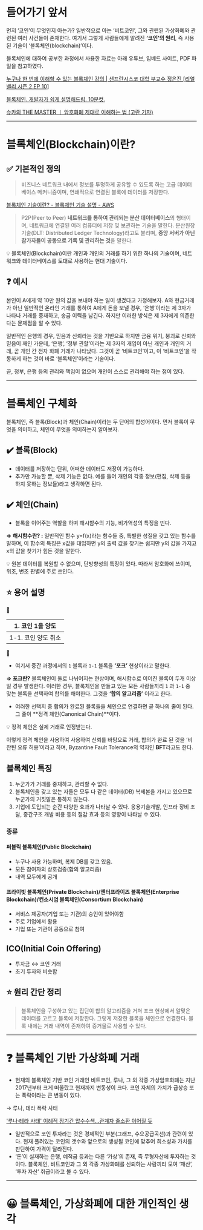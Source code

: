 # 들어가기 앞서


먼저 ‘코인’이 무엇인지 아는가? 일반적으로 아는 ‘비트코인’, 그와 관련된 가상화폐와 관련된 여러 사건들이 존재한다. 여기서 그렇게 사람들에게 알려진 **‘코인’의 원리**, 즉 사용된 기술이 ‘블록체인(blockchain)’이다.

 블록체인에 대하여 공부한 과정에서 사용한 자료는 아래 유튜브, 임베드 사이트, PDF 파일을 참고하였다.

[누구나 한 번에 이해할 수 있는 블록체인 강의 | 샌프란시스코 대학 부교수 정은진 [리얼밸리 시즌 2 EP 10]](https://www.youtube.com/watch?v=kl5pkhbqz3k)

[블록체인. 개발자가 쉽게 설명해드림. 10분컷.](https://www.youtube.com/watch?v=Ca7Meu4z-F4)

[슈카의 THE MASTER ㅣ 암호화폐 제대로 이해하는 법 (고란 기자)](https://www.youtube.com/watch?v=K4c37ccyEP8)

---

# 블록체인(Blockchain)이란?

## ✅ 기본적인 정의

> 비즈니스 네트워크 내에서 정보를 투명하게 공유할 수 있도록 하는 고급 데이터베이스 메커니즘이며, 연쇄적으로 연결된 블록에 데이터를 저장한다.
> 

[블록체인 기술이란? - 블록체인 기술 설명 - AWS](https://aws.amazon.com/ko/what-is/blockchain/)

> P2P(Peer to Peer) **네트워크를 통하여 관리되는 분산 데이터베이스**의 형태이며, 네트워크에 연결된 여러 컴퓨터에 저장 및 보관하는 기술을 말한다. 분산원장 기술(DLT: Distributed Ledger Technology)라고도 불리며, **중앙 서버가 아닌 참가자들이 공동으로 기록 및 관리하는 것**을 말한다.
> 

[](https://www.kiri.or.kr/pdf/%EC%97%B0%EA%B5%AC%EC%9E%90%EB%A3%8C/%EC%97%B0%EA%B5%AC%EB%B3%B4%EA%B3%A0%EC%84%9C/nre2018-24_02.pdf)

<aside>
💡 블록체인(Blockchain)이란 개인과 개인의 거래를 하기 위한 하나의 기술이며, 네트워크와 데이터베이스를 토대로 사용하는 현대 기술이다.

</aside>

## ❓ 예시

 본인이 A에게 약 10만 원의 값을 보내야 하는 일이 생겼다고 가정해보자. A와 현금거래가 아닌 일반적인 온라인 거래를 통하여 A에게 돈을 보낼 경우, ‘은행’이라는 제 3자가 나타나 거래를 중재하고, 송금 이력을 남긴다. 하지만 이러한 방식은 제 3자에게 의존한다는 문제점을 알 수 있다.

 일반적인 은행의 경우, 믿음과 신뢰라는 것을 기반으로 하지만 금융 위기, 붕괴로 신뢰와 믿음이 깨인 가운데, ‘은행’, ‘정부 관할’이라는 제 3자의 개입이 아닌 개인과 개인의 거래, 곧 개인 간 전자 화폐 거래가 나타났다. 그것이 곧 ‘비트코인’이고, 이 ‘비트코인’을 작동하게 하는 것이 바로 ‘블록체인’이라는 기술이다.

 곧, 정부, 은행 등의 관리와 책임이 없으며 개인이 스스로 관리해야 하는 점이 있다.
 
 ---

# 블록체인 구체화

블록체인, 즉 블록(Block)과 체인(Chain)이라는 두 단어의 합성어이다. 먼저 블록이 무엇을 의미하고, 체인이 무엇을 의미하는지 알아보자.

## ✔️ 블록(Block)

- 데이터를 저장하는 단위, 어떠한 데이터도 저장이 가능하다.
- 추가만 가능할 뿐, 삭제 기능은 없다. 예를 들어 개인의 각종 정보(편집, 삭제 등을 하지 못하는 정보들)라고 생각하면 된다.

## ✔️ 체인(Chain)

- 블록을 이어주는 역할을 하며 해시함수의 기능, 비가역성의 특징을 띤다.

**⇒ 해시함수란? :** 일반적인 함수 y=f(x)라는 함수들 중, 특별한 성질을 갖고 있는 함수를 말하며, 이 함수의 특징은 x값을 대입하면 y의 출력 값을 찾기는 쉽지만 y의 값을 가지고 x의 값을 찾기가 힘든 것을 말한다.

<aside>
💡 원본 데이터를 복원할 수 없으며, 단방향성의 특징이 있다. 따라서 암호화에 쓰이며, 위조, 변조 판별에 주로 쓰인다.

</aside>

## ⭐ 용어 설명

👤 

| 1. 코인 1을 양도 |
| --- |
| 1-1. 코인 양도 취소 |

👤

- 여기서 중간 과정에서의 `1` 블록과 `1-1` 블록을 **‘포크’** 현상이라고 말한다.

**⇒ 포크란?** 블록체인이 둘로 나뉘어지는 현상이며,  해시함수로 이어진 블록이 두개 이상일 경우 발생한다. 이러한 경우, 블록체인을 만들고 있는 모든 사람들끼리 `1` 과 `1-1` 중 맞는 블록을 선택하여 합의를 해야한다. 그것을 **‘합의 알고리즘’** 이라고 한다.

- 여러한 선택지 중 합의가 완료된 블록들을 체인으로 연결하면 곧 하나의 줄이 된다. 그 줄이 **정격 체인(Canonical Chain)**이다.

<aside>
💡 정격 체인은 실제 거래로 인정받는다.

</aside>

이렇게 정격 체인을 사용하여 사용하여 신뢰를 바탕으로 거래, 합의가 완료 된 것을 ‘비잔틴 오류 허용’이라고 하며, Byzantine Fault Tolerance의 약자인 **BFT**라고도 한다.

## 블록체인 특징

1.  누군가가 거래를 중재하고, 관리할 수 없다.
2.  블록체인을 갖고 있는 자들은 모두 다 같은 데이터(DB) 복제본을 가지고 있으므로 누군가의 거짓말은 통하지 않는다. 
3. 기업에 도입되는 순간 다양한 효과가 나타날 수 있다. 응용기술개발, 인프라 장비 조달, 중간구조 개발 비용 등의 절감 효과 등의 영향이 나타날 수 있다.

### 종류

#### 퍼블릭 블록체인(Public Blockchain)

- 누구나 사용 가능하며, 복제 DB를 갖고 있음. 
- 모든 참여자의 상호검증(합의 알고리즘)
- 내역 모두에게 공개

#### 프라이빗 블록체인(Private Blockchain)/엔터프라이즈 블록체인(Enterprise Blockchain)/컨소시엄 블록체인(Consortium Blockchain)

- 서비스 제공자(기업 또는 기관)의 승인이 있어야함
- 주로 기업에서 활용
- 기업 또는 기관이 공동으로 참여

## ICO(Initial Coin Offering)

- 투자금 ↔ 코인 거래
- 초기 투자와 비슷함

## ⭐ 원리 간단 정리

> 블록체인을 구성하고 있는 집단이 합의 알고리즘을 거쳐 포크 현상에서 알맞은 데이터를 고르고 블록에 저장한다. 그렇게 저장한 블록을 체인으로 연결한다. 블록 내에는 거래 내역이 존재하여 증거물로 사용할 수 있다.

---

# ❓ 블록체인 기반 가상화폐 거래


- 현재의 블록체인 기반 코인 거래인 비트코인, 루나, 그 외 각종 가상암호화폐는 지난 2017년부터 크게 떠올랐고 현재까지 변동성이 크다. 코인 자체의 가치가 급상승 또는 폭락이라는 큰 변동이 있다.

→ 루나, 테라 폭락 사태

['루나·테라 사태' 이례적 장기간 압수수색...관계자 줄소환 이어질 듯](https://view.asiae.co.kr/article/2022073000561701183)

- 일반적으로 코인 투자라는 것은 경제적인 부분(그래프, 수요공급곡선)과 관련이 있다. 현재 풀려있는 코인의 갯수와 앞으로의 생성될 코인에 맞추어 희소성과 가치를 판단하여 가격이 달라진다.
- ‘돈’이 실재하는 은행, 예적금 등과는 다른 ‘가상’의 존재, 즉 무형자산에 투자하는 것이다. 블록체인, 비트코인과 그 외 각종 가상화폐를 신뢰하는 사람끼리 모여 ‘재산’, ‘투자 자산’ 취급이라고 볼 수 있다.

---

# 😀 블록체인, 가상화폐에 대한 개인적인 생각

